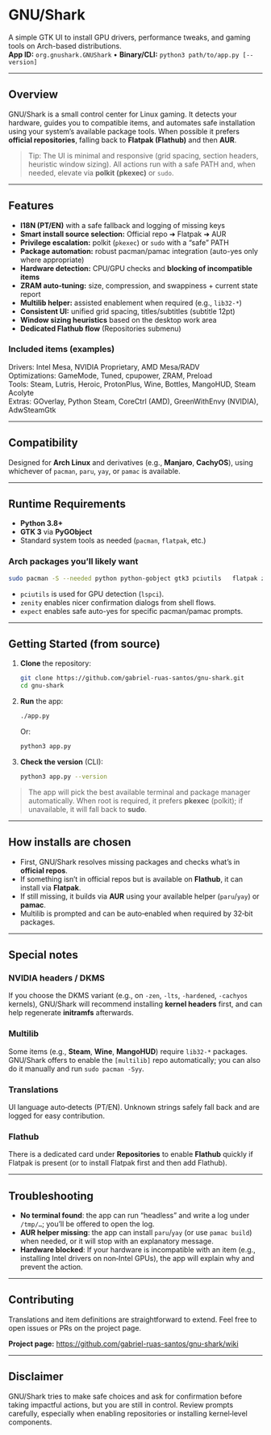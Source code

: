 # GNU/Shark

A simple GTK UI to install GPU drivers, performance tweaks, and gaming tools on Arch-based distributions.  
**App ID:** `org.gnushark.GNUShark` • **Binary/CLI:** `python3 path/to/app.py [--version]`

---

## Overview

GNU/Shark is a small control center for Linux gaming. It detects your hardware, guides you to compatible items, and automates safe installation using your system’s available package tools. When possible it prefers **official repositories**, falling back to **Flatpak (Flathub)** and then **AUR**.

> Tip: The UI is minimal and responsive (grid spacing, section headers, heuristic window sizing). All actions run with a safe PATH and, when needed, elevate via **polkit (pkexec)** or `sudo`.

---

## Features

- **I18N (PT/EN)** with a safe fallback and logging of missing keys
- **Smart install source selection:** Official repo ➜ Flatpak ➜ AUR
- **Privilege escalation:** polkit (`pkexec`) or `sudo` with a “safe” PATH
- **Package automation:** robust pacman/pamac integration (auto-yes only where appropriate)
- **Hardware detection:** CPU/GPU checks and **blocking of incompatible items**
- **ZRAM auto‑tuning:** size, compression, and swappiness + current state report
- **Multilib helper:** assisted enablement when required (e.g., `lib32-*`)
- **Consistent UI:** unified grid spacing, titles/subtitles (subtitle 12pt)
- **Window sizing heuristics** based on the desktop work area
- **Dedicated Flathub flow** (Repositories submenu)

### Included items (examples)

Drivers: Intel Mesa, NVIDIA Proprietary, AMD Mesa/RADV  
Optimizations: GameMode, Tuned, cpupower, ZRAM, Preload  
Tools: Steam, Lutris, Heroic, ProtonPlus, Wine, Bottles, MangoHUD, Steam Acolyte  
Extras: GOverlay, Python Steam, CoreCtrl (AMD), GreenWithEnvy (NVIDIA), AdwSteamGtk

---

## Compatibility

Designed for **Arch Linux** and derivatives (e.g., **Manjaro**, **CachyOS**), using whichever of `pacman`, `paru`, `yay`, or `pamac` is available.

---

## Runtime Requirements

- **Python 3.8+**
- **GTK 3** via **PyGObject**
- Standard system tools as needed (`pacman`, `flatpak`, etc.)

### Arch packages you’ll likely want

```bash
sudo pacman -S --needed python python-gobject gtk3 pciutils   flatpak zenity expect  # optional but recommended
```

- `pciutils` is used for GPU detection (`lspci`).
- `zenity` enables nicer confirmation dialogs from shell flows.
- `expect` enables safe auto-yes for specific pacman/pamac prompts.

---

## Getting Started (from source)

1. **Clone** the repository:
   ```bash
   git clone https://github.com/gabriel-ruas-santos/gnu-shark.git
   cd gnu-shark
   ```

2. **Run** the app:
   ```bash
   ./app.py
   ```
   Or:
   ```bash
   python3 app.py
   ```

3. **Check the version** (CLI):
   ```bash
   python3 app.py --version
   ```

> The app will pick the best available terminal and package manager automatically. When root is required, it prefers **pkexec** (polkit); if unavailable, it will fall back to **sudo**.

---

## How installs are chosen

- First, GNU/Shark resolves missing packages and checks what’s in **official repos**.
- If something isn’t in official repos but is available on **Flathub**, it can install via **Flatpak**.
- If still missing, it builds via **AUR** using your available helper (`paru`/`yay`) or **pamac**.
- Multilib is prompted and can be auto‑enabled when required by 32‑bit packages.

---

## Special notes

### NVIDIA headers / DKMS
If you choose the DKMS variant (e.g., on `-zen`, `-lts`, `-hardened`, `-cachyos` kernels), GNU/Shark will recommend installing **kernel headers** first, and can help regenerate **initramfs** afterwards.

### Multilib
Some items (e.g., **Steam**, **Wine**, **MangoHUD**) require `lib32-*` packages. GNU/Shark offers to enable the `[multilib]` repo automatically; you can also do it manually and run `sudo pacman -Syy`.

### Translations
UI language auto‑detects (PT/EN). Unknown strings safely fall back and are logged for easy contribution.

### Flathub
There is a dedicated card under **Repositories** to enable **Flathub** quickly if Flatpak is present (or to install Flatpak first and then add Flathub).

---

## Troubleshooting

- **No terminal found**: the app can run “headless” and write a log under `/tmp/…`; you’ll be offered to open the log.
- **AUR helper missing**: the app can install `paru`/`yay` (or use `pamac build`) when needed, or it will stop with an explanatory message.
- **Hardware blocked**: If your hardware is incompatible with an item (e.g., installing Intel drivers on non‑Intel GPUs), the app will explain why and prevent the action.

---

## Contributing

Translations and item definitions are straightforward to extend. Feel free to open issues or PRs on the project page.

**Project page:** https://github.com/gabriel-ruas-santos/gnu-shark/wiki

---

## Disclaimer

GNU/Shark tries to make safe choices and ask for confirmation before taking impactful actions, but you are still in control. Review prompts carefully, especially when enabling repositories or installing kernel‑level components.

